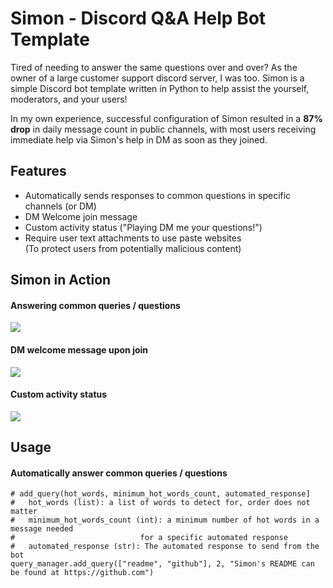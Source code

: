# Simon - Discord Q&A Help Bot Template
Tired of needing to answer the same questions over and over? As the owner of a large customer support discord server, I was too. Simon is a simple Discord bot template written in Python to help assist the yourself, moderators, and your users! 

In my own experience, successful configuration of Simon resulted in a **87% drop** in daily message count in public channels, with
most users receiving immediate help via Simon's help in DM as soon as they joined.

## Features
* Automatically sends responses to common questions in specific channels (or DM)
* DM Welcome join message
* Custom activity status ("Playing DM me your questions!")
* Require user text attachments to use paste websites \
  (To protect users from potentially malicious content)

## Simon in Action
#### Answering common queries / questions
![](../../../Desktop/channelresponse.png)

#### DM welcome message upon join
![](../../../Desktop/dmwelcome.png)

#### Custom activity status
![](../../../Desktop/custom%20activity.png)

## Usage

#### Automatically answer common queries / questions
```
# add_query(hot_words, minimum_hot_words_count, automated_response]
#   hot_words (list): a list of words to detect for, order does not matter
#   minimum_hot_words_count (int): a minimum number of hot words in a message needed
#                            for a specific automated response
#   automated_response (str): The automated response to send from the bot
query_manager.add_query(["readme", "github"], 2, "Simon's README can be found at https://github.com")
```

